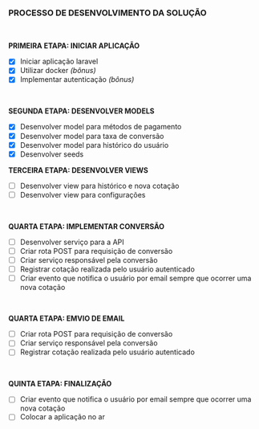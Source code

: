 ### **PROCESSO DE DESENVOLVIMENTO DA SOLUÇÃO**

<br/>

**PRIMEIRA ETAPA: INICIAR APLICAÇÃO**
- [x] Iniciar aplicação laravel
- [x] Utilizar docker <em>(bônus)</em>
- [x] Implementar autenticação <em>(bônus)</em>

<br/>

**SEGUNDA ETAPA: DESENVOLVER MODELS**
- [x] Desenvolver model para métodos de pagamento
- [x] Desenvolver model para taxa de conversão
- [x] Desenvolver model para histórico do usuário
- [x] Desenvolver seeds

**TERCEIRA ETAPA: DESENVOLVER VIEWS**
- [ ] Desenvolver view para histórico e nova cotação
- [ ] Desenvolver view para configurações

<br/>

**QUARTA ETAPA: IMPLEMENTAR CONVERSÃO**
- [ ] Desenvolver serviço para a API
- [ ] Criar rota POST para requisição de conversão
- [ ] Criar serviço responsável pela conversão
- [ ] Registrar cotação realizada pelo usuário autenticado
- [ ] Criar evento que notifica o usuário por email sempre que ocorrer uma nova cotação

<br/>

**QUARTA ETAPA: EMVIO DE EMAIL**
- [ ] Criar rota POST para requisição de conversão
- [ ] Criar serviço responsável pela conversão
- [ ] Registrar cotação realizada pelo usuário autenticado

<br/>

**QUINTA ETAPA: FINALIZAÇÃO**
- [ ] Criar evento que notifica o usuário por email sempre que ocorrer uma nova cotação
- [ ] Colocar a aplicação no ar